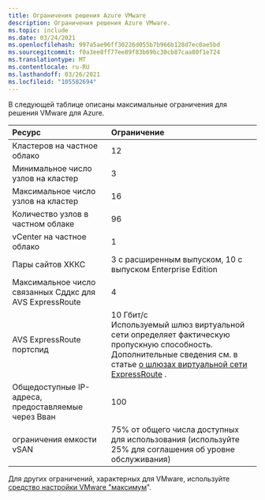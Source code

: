 ```yaml
---
title: Ограничения решения Azure VMware
description: Ограничения решения Azure VMware.
ms.topic: include
ms.date: 03/24/2021
ms.openlocfilehash: 997a5ae96ff30226d055b7b966b128d7ec0ae5bd
ms.sourcegitcommit: f0a3ee8ff77ee89f83b69bc30cb87caa80f1e724
ms.translationtype: MT
ms.contentlocale: ru-RU
ms.lasthandoff: 03/26/2021
ms.locfileid: "105582694"
---
```

<!-- Used in /azure/azure-resource-manager/management/azure-subscription-service-limits.md -->

В следующей таблице описаны максимальные ограничения для решения VMware для Azure.

| **Ресурс** | **Ограничение** |
| :-- | :-- |
| Кластеров на частное облако | 12 |
| Минимальное число узлов на кластер | 3 |
| Максимальное число узлов на кластер | 16 |
| Количество узлов в частном облаке | 96 |
| vCenter на частное облако | 1  |
| Пары сайтов ХККС | 3 с расширенным выпуском, 10 с выпуском Enterprise Edition |
| Максимальное число связанных Сддкс для AVS ExpressRoute | 4 |
| AVS ExpressRoute портспид | 10 Гбит/с<br />Используемый шлюз виртуальной сети определяет фактическую пропускную способность. Дополнительные сведения см. в статье [о шлюзах виртуальной сети ExpressRoute](../../expressroute/expressroute-about-virtual-network-gateways.md) . | 
| Общедоступные IP-адреса, предоставляемые через Вван | 100 |
| ограничения емкости vSAN | 75% от общего числа доступных для использования (используйте 25% для соглашения об уровне обслуживания)  |

Для других ограничений, характерных для VMware, используйте [средство настройки VMware "максимум](https://configmax.vmware.com/)".
